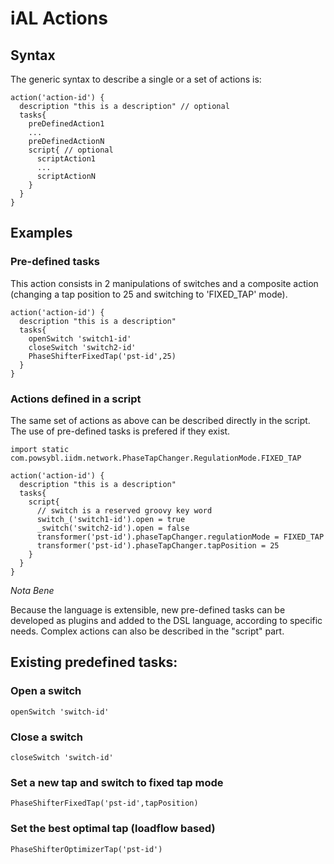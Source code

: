 # iAL Actions

## Syntax

The generic syntax to describe a single or a set of actions is:

```
action('action-id') {
  description "this is a description" // optional
  tasks{
    preDefinedAction1
    ...
    preDefinedActionN
    script{ // optional
      scriptAction1
      ...
      scriptActionN
    }
  }
}
```

## Examples

### Pre-defined tasks

This action consists in 2 manipulations of switches and a composite action (changing a tap position to 25 and switching to 'FIXED_TAP' mode).

```
action('action-id') {
  description "this is a description"
  tasks{
    openSwitch 'switch1-id'
    closeSwitch 'switch2-id'
    PhaseShifterFixedTap('pst-id',25)
  }
}
```

### Actions defined in a script

The same set of actions as above can be described directly in the script. The use of pre-defined tasks is prefered if they exist.

```
import static com.powsybl.iidm.network.PhaseTapChanger.RegulationMode.FIXED_TAP

action('action-id') {
  description "this is a description"
  tasks{
    script{
      // switch is a reserved groovy key word
      switch_('switch1-id').open = true
      _switch('switch2-id').open = false
      transformer('pst-id').phaseTapChanger.regulationMode = FIXED_TAP
      transformer('pst-id').phaseTapChanger.tapPosition = 25
    }
  }
}
```

*Nota Bene*

Because the language is extensible, new pre-defined tasks can be developed as plugins and added to the DSL language, according to specific needs. 
Complex actions can also be described in the "script" part.

## Existing predefined tasks:

### Open a switch
```
openSwitch 'switch-id'
```
### Close a switch
```
closeSwitch 'switch-id'
```
### Set a new tap and switch to fixed tap mode
```
PhaseShifterFixedTap('pst-id',tapPosition)
```

### Set the best optimal tap (loadflow based)
```
PhaseShifterOptimizerTap('pst-id')
```

